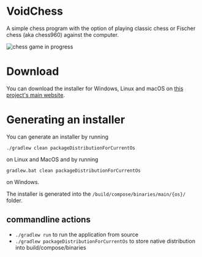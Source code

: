 VoidChess
=============

A simple chess program with the option of playing classic chess or Fischer chess (aka chess960) against the computer.

![chess game in progress](docs/voidchess.png "screenshot of VoidChess")

# Download

You can download the installer for Windows, Linux and macOS on [this project's main website](http://simon-void.github.io/voidchess).

# Generating an installer

You can generate an installer by running
```
./gradlew clean packageDistributionForCurrentOs
```
on Linux and MacOS and by running
```
gradlew.bat clean packageDistributionForCurrentOs
```
on Windows.

The installer is generated into the `/build/compose/binaries/main/{os}/` folder. 

## commandline actions

- `./gradlew run` to run the application from source
- `./gradlew packageDistributionForCurrentOs` to store native distribution into build/compose/binaries
